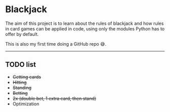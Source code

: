 # Blackjack

The aim of this project is to learn about the rules of blackjack and how rules in card games can be applied in code, using only the modules Python has to offer by default. 

This is also my first time doing a GitHub repo 😅.

---
## TODO list
- ~~Getting cards~~
- ~~Hitting~~
- ~~Standing~~
- ~~Betting~~
- ~~2x (double bet, 1 extra card, then stand)~~
- Optimization